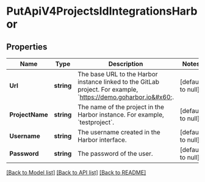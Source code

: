 # PutApiV4ProjectsIdIntegrationsHarbor

## Properties
Name | Type | Description | Notes
------------ | ------------- | ------------- | -------------
**Url** | **string** | The base URL to the Harbor instance linked to the GitLab project. For example, &#x60;https://demo.goharbor.io&#x60;. | [default to null]
**ProjectName** | **string** | The name of the project in the Harbor instance. For example, &#x60;testproject&#x60;. | [default to null]
**Username** | **string** | The username created in the Harbor interface. | [default to null]
**Password** | **string** | The password of the user. | [default to null]

[[Back to Model list]](../README.md#documentation-for-models) [[Back to API list]](../README.md#documentation-for-api-endpoints) [[Back to README]](../README.md)


